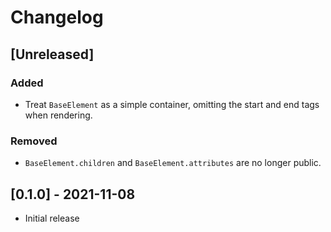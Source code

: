 # Changelog

## [Unreleased]
### Added
- Treat `BaseElement` as a simple container, omitting the start and end tags when
rendering.
### Removed
- `BaseElement.children` and `BaseElement.attributes` are no longer public.

## [0.1.0] - 2021-11-08
- Initial release
